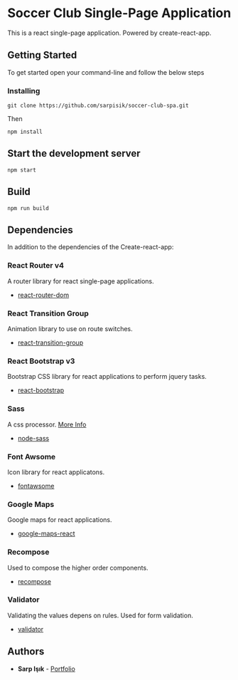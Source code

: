 # Soccer Club Single-Page Application

This is a react single-page application. Powered by create-react-app.

## Getting Started

To get started open your command-line and follow the below steps

### Installing

```
git clone https://github.com/sarpisik/soccer-club-spa.git
```

Then

```
npm install
```

## Start the development server

```
npm start
```

## Build

```
npm run build
```

## Dependencies

In addition to the dependencies of the Create-react-app:

### React Router v4

A router library for react single-page applications.

- [react-router-dom](https://www.npmjs.com/package/react-router-dom)

### React Transition Group

Animation library to use on route switches.

- [react-transition-group](https://www.npmjs.com/package/react-transition-group)

### React Bootstrap v3

Bootstrap CSS library for react applications to perform jquery tasks.

- [react-bootstrap](https://www.npmjs.com/package/react-bootstrap)

### Sass

A css processor. [More Info](https://sass-lang.com/)

- [node-sass](https://www.npmjs.com/package/node-sass)

### Font Awsome

Icon library for react applicatons.

- [fontawsome](https://fontawesome.com/how-to-use/on-the-web/using-with/react)

### Google Maps

Google maps for react applications.

- [google-maps-react](https://www.npmjs.com/package/google-maps-react)

### Recompose

Used to compose the higher order components.

- [recompose](https://www.npmjs.com/package/recompose)

### Validator

Validating the values depens on rules. Used for form validation.

- [validator](https://www.npmjs.com/package/validator)

## Authors

- **Sarp Işık** - [Portfolio](https://www.sarpisik.com/)
